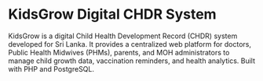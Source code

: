 # KidsGrow Digital CHDR System

KidsGrow is a digital Child Health Development Record (CHDR) system developed for Sri Lanka. It provides a centralized web platform for doctors, Public Health Midwives (PHMs), parents, and MOH administrators to manage child growth data, vaccination reminders, and health analytics. Built with PHP and PostgreSQL.
